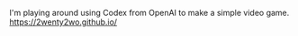 I'm playing around using Codex from OpenAI to make a simple video game.
https://2wenty2wo.github.io/
